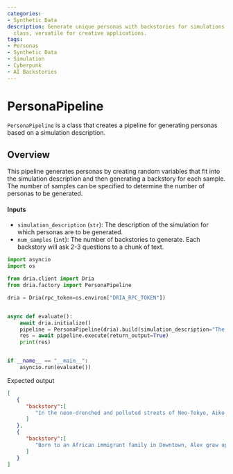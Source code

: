 ```yaml
---
categories:
- Synthetic Data
description: Generate unique personas with backstories for simulations using the PersonaPipeline
  class, versatile for creative applications.
tags:
- Personas
- Synthetic Data
- Simulation
- Cyberpunk
- AI Backstories
---
```


# PersonaPipeline

`PersonaPipeline` is a class that creates a pipeline for generating personas based on a simulation description.

## Overview

This pipeline generates personas by creating random variables that fit into the simulation description and then generating a backstory for each sample. The number of samples can be specified to determine the number of personas to be generated.

#### Inputs

- `simulation_description` (`str`): The description of the simulation for which personas are to be generated.
- `num_samples` (`int`): The number of backstories to generate. Each backstory will ask 2-3 questions to a chunk of text.


```python
import asyncio
import os

from dria.client import Dria
from dria.factory import PersonaPipeline

dria = Dria(rpc_token=os.environ["DRIA_RPC_TOKEN"])


async def evaluate():
    await dria.initialize()
    pipeline = PersonaPipeline(dria).build(simulation_description="The cyberpunk city in the year of 2077.", num_samples=2)
    res = await pipeline.execute(return_output=True)
    print(res)


if __name__ == "__main__":
    asyncio.run(evaluate())
```

Expected output

```json
[
   {
      "backstory":[
         "In the neon-drenched and polluted streets of Neo-Tokyo, Aiko Sánchez, a 78-year-old Hispanic mercenary with Japanese ancestry, has lived her life on the fringes of society. Born in the sprawling Slum District, Aiko grew up witnessing the harsh realities of poverty and oppression firsthand. To survive, she turned to cybernetic enhancements, opting for five levels of augmentation that allowed her to perform physically demanding tasks without succumbing to fatigue or injury—though these enhancements came at a cost: they were obtained through questionable means and often in secret. Aiko\\'s loyalty to the Resistance Movement is mixed; while she has dedicated many years to their cause, her past as a mercenary for hire occasionally tempts her towards more personal gain. Her current status as divorced reflects not only her tumultuous personal life but also the toll that her work has taken on her relationships. Despite having a criminal record, Aiko prefers minimal tech in her daily life, relying instead on her enhanced physical abilities and street smarts to navigate the dangers of Neo-Tokyo. As she continues to fight against the oppressive corporations that dominate the city, Aiko struggles with balancing her commitment to the Resistance Movement"
      ]
   },
   {
      "backstory":[
         "Born to an African immigrant family in Downtown, Alex grew up in a vibrant but gritty neighborhood where technology and tradition blended seamlessly with the hustle of everyday life. Despite the challenges faced by many in his community, Alex's entrepreneurial spirit thrived early on, leading him to establish himself as a street vendor in downtown marketplaces by age 20. His success was fueled not only by adaptability but also by a series of cybernetic enhancements that began at an early age, starting with minor augmentations and culminating in the sophisticated level-4 implants that now seamlessly integrate into his daily operations. Alex's loyalty to the Corporate Faction, where he leverages both traditional tech and advanced cybernetics, reflects his pragmatic approach to navigating the complex socio-economic landscape of 2077. His criminal record, a byproduct of several past endeavors to secure better opportunities for himself and his family, underscores his willingness to take risks in pursuit of success. Alex is fluent in Mandarin, allowing him to connect deeply with the diverse community that frequents his stall, selling everything from tech accessories to vintage collectibles."
      ]
   }
]
```